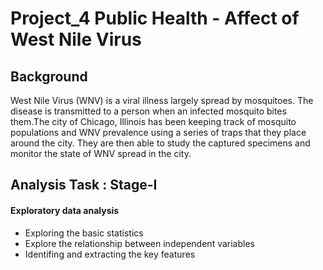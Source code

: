 # Project_4 Public Health - Affect of West Nile Virus
## Background
West Nile Virus (WNV) is a viral illness largely spread by mosquitoes. The disease is transmitted to a person when an infected mosquito bites them.The city of Chicago, Illinois has been keeping track of mosquito populations and WNV prevalence using a series of traps that they place around the city. They are then able to study the captured specimens and monitor the state of WNV spread in the city.

## Analysis Task : Stage-I
#### Exploratory data analysis
- Exploring the basic statistics
- Explore the relationship between independent variables
- Identifing and extracting the key features 

